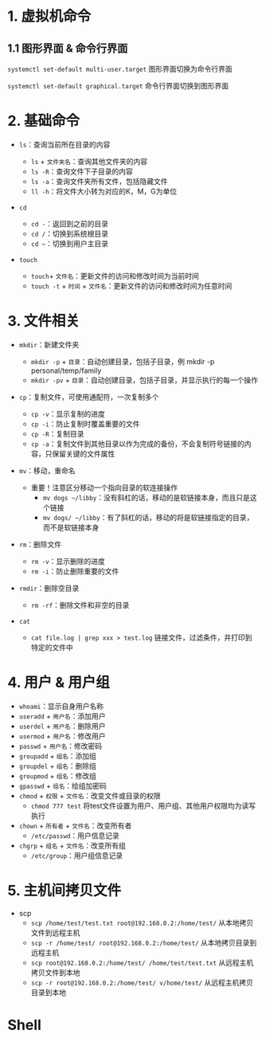 # 1. 虚拟机命令

## 1.1 图形界面 & 命令行界面

`systemctl set-default multi-user.target` 图形界面切换为命令行界面

`systemctl set-default graphical.target` 命令行界面切换到图形界面

# 2. 基础命令

- `ls`：查询当前所在目录的内容

  - `ls` + `文件夹名`：查询其他文件夹的内容
  - `ls -R`：查询文件下子目录的内容
  - `ls -a`：查询文件夹所有文件，包括隐藏文件
  - `ll -h`：将文件大小转为对应的K，M，G为单位

- `cd`

  - `cd -`：返回到之前的目录
  - `cd /`：切换到系统根目录
  - `cd ~`：切换到用户主目录

- `touch`

  - `touch`+ `文件名`：更新文件的访问和修改时间为当前时间
  - `touch -t` + `时间` + `文件名`：更新文件的访问和修改时间为任意时间

# 3. 文件相关

- `mkdir`：新建文件夹

  - `mkdir -p` + `目录`：自动创建目录，包括子目录，例 mkdir -p personal/temp/family
  - `mkdir -pv` + `目录`：自动创建目录，包括子目录，并显示执行的每一个操作
- `cp`：复制文件，可使用通配符，一次复制多个

  - `cp -v`：显示复制的进度
  - `cp -i`：防止复制时覆盖重要的文件
  - `cp -R`：复制目录
  - `cp -a`：复制文件到其他目录以作为完成的备份，不会复制符号链接的内容，只保留关键的文件属性
- `mv`：移动，重命名

  - 重要！注意区分移动一个指向目录的软连接操作
    - `mv dogs ~/libby`：没有斜杠的话，移动的是软链接本身，而且只是这个链接
    - `mv dogs/ ~/libby`：有了斜杠的话，移动的将是软链接指定的目录，而不是软链接本身
- `rm`：删除文件
  - `rm -v`：显示删除的进度
  - `rm -i`：防止删除重要的文件
- `rmdir`：删除空目录

  - `rm -rf`：删除文件和非空的目录
- `cat`
  - `cat file.log | grep xxx > test.log` 链接文件，过滤条件，并打印到特定的文件中


# 4. 用户 & 用户组

 - `whoami`：显示自身用户名称
 - `useradd` + `用户名`：添加用户
 - `userdel` + `用户名`：删除用户
 - `usermod` + `用户名`：修改用户
 - `passwd` + `用户名`：修改密码
 - `groupadd` + `组名`：添加组
 - `groupdel` + `组名`：删除组
 - `groupmod` + `组名`：修改组
 - `gpasswd` + `组名`：给组加密码
 - `chmod` + `权限` + `文件名`：改变文件或目录的权限
   - `chmod 777 test` 将test文件设置为用户、用户组、其他用户权限均为读写执行
 - `chown` + `所有者` + `文件名`：改变所有者
   - `/etc/passwd`：用户信息记录
 - `chgrp` + `组名` + `文件名`：改变所有组
   - `/etc/group`：用户组信息记录

# 5. 主机间拷贝文件

- scp
  - `scp /home/test/test.txt root@192.168.0.2:/home/test/` 从本地拷贝文件到远程主机
  - `scp -r /home/test/ root@192.168.0.2:/home/test/` 从本地拷贝目录到远程主机
  - `scp root@192.168.0.2:/home/test/ /home/test/test.txt` 从远程主机拷贝文件到本地
  - `scp -r root@192.168.0.2:/home/test/ v/home/test/` 从远程主机拷贝目录到本地

# Shell
